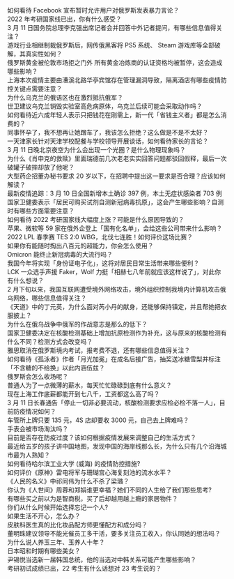 如何看待 Facebook 宣布暂时允许用户对俄罗斯发表暴力言论？  
2022 年考研国家线已出，你有什么感受？  
3 月 11 日国务院总理李克强出席记者会并回答中外记者提问，有哪些信息值得关注？  
游戏行业相继制裁俄罗斯后，网传俄黑客将 PS5 系统、 Steam 游戏库等全部破解，其真实性如何？  
俄罗斯黄金被伦敦市场拒之门外 所有黄金冶炼商的认证资格均被暂停，这会造成哪些影响？  
上海本次疫情主要由漕溪北路华亭宾馆存在管理漏洞导致，隔离酒店有哪些疫情防控关键点需要注意？  
为什么乌克兰的俄语区也在激烈抵抗俄军？  
世卫建议乌克兰销毁实验室高危病原体，乌克兰后续可能会采取动作吗？  
如何看待近六成年轻人表示只把钱花在刚需上，新一代「省钱主义者」都是怎么消费的？  
同事怀孕了，我不想再让她蹭车了，我该怎么拒绝？这么做是不是不太好？  
一天津家长针对天津学校配餐与学校领导开展谈话，如何看待家长的言论？  
3 月 11 日晚北京夜空为什么会出现一个光圈？是什么物理现象吗？  
为什么《肖申克的救赎》里面瑞德前几次老老实实回答问题都驳回假释，最后一次破罐子破摔却放了他呢？  
大型药企招董办秘书要求 20 岁以下，在招聘中提出这一要求是否合理？应该如何解读？  
最新疫情追踪：3 月 10 日全国新增本土确诊 397 例，本土无症状感染者 703 例  
国家卫健委表示「居民可购买试剂自测新冠病毒抗原」，这会产生哪些影响？自测时有哪些方面需要注意？  
如何看待 2022 考研国家线大幅度上涨？可能是什么原因导致的？  
苹果、微软等 59 家在俄外企登上「国有化名单」，会给这些公司带来什么影响？  
2022 LPL 春季赛 TES 2:0 WBG，北伐七连胜！如何评价这场比赛？  
如果你有能随时掏出八百元的超能力，你会怎么使用？  
Omicron 能终止新冠病毒的大流行吗？  
我国今年将实现「身份证电子化」，这将对居民日常生活带来哪些便利？  
LCK 一众选手声援 Faker，Wolf 力挺「相赫七八年前就应该这样说了」，对此你有什么想说？  
2 月下旬以来，我国互联网遭受境外网络攻击，境外组织控制我境内计算机攻击俄乌网络，哪些信息值得关注？  
《天道》中的丁元英，为什么面对芮小丹的献身，还能够保持镇定，并且帮她把衣服披上？  
为什么在俄乌战争中俄军的作战意志是那么的低下？  
国家卫健委决定在核酸检测基础上增加抗原检测作为补充，这与原来的核酸检测有什么不同？检测方式会改变吗？  
雅思取消在俄罗斯境内考试，报考费不退，还有哪些信息值得关注？  
如何看待《孤泳者》作者「月光加冕」在成名后接广告，抽奖送冰糖雪梨并标注「不含糖的不给换」以此内涵伍兹？  
俄罗斯会怎么收场呢？  
普通人为了一点微薄的薪水，每天忙忙碌碌到底有什么意义？  
现在上海工作底薪都能开到七八千，工资都这么高了吗？  
3 月 11 日长春通告「停止一切非必要流动，核酸检测要求应检必检不落一人」，目前防疫情况如何？  
车管所上牌只要 135 元，4S 店却要收 3000 元，自己去上牌难吗？  
手表会被市场淘汰吗？  
目前是否存在防疫过度？该如何根据疫情发展来调整自己的生活方式？  
最近给五岁的孩子讲中国地图，发现中国的海岸线那么长，为什么只有几个沿海城市最为人熟知？  
如何看待哈尔滨工业大学 (威海) 的疫情防控措施?  
如何评价《原神》雷电将军与珊瑚宫心海复刻池的流水水平？  
《人民的名义》中祁同伟为什么不杀了梁璐？  
你认为《人世间》周蓉和郑娟谁更幸福？她们不同的人生给了我们那些思考?  
有哪些买之前以为是智商税，买了后却越用越上瘾的家居物件？  
你们从什么时候开始选择忘记一个人?  
如果生活不开心，怎么办？  
皮肤科医生真的比化妆品配方师更懂配方和成分吗？  
董明珠建议领导不能光催员工多干活，要多关注员工收入，你认同她的想法吗？  
为什么说人养玉三年、玉养人十年？  
日本昭和时期有哪些美女？  
尹锡悦当选新一届韩国总统，他的当选对中韩关系可能产生哪些影响？  
考研初试成绩已出，22 考生有什么话想对 23 考生说的？  
